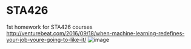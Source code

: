 # STA426
1st homework for STA426 courses
http://venturebeat.com/2016/09/18/when-machine-learning-redefines-your-job-youre-going-to-like-it/
![image](https://cloud.githubusercontent.com/assets/22291946/18634607/fc00b790-7e81-11e6-93c1-acd70921a21e.png)

